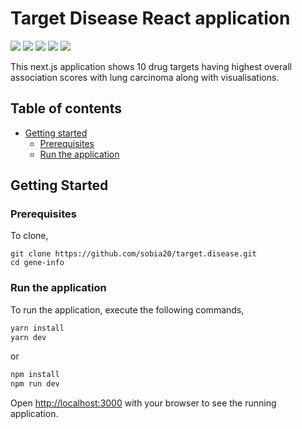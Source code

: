 # Target Disease React application
<img src="https://img.shields.io/badge/react-%2320232a.svg?style=for-the-badge&logo=react&logoColor=%2361DAFB">
<img src="https://img.shields.io/badge/MUI-%230081CB.svg?style=for-the-badge&logo=mui&logoColor=white"/>
<img src="https://img.shields.io/badge/Next-black?style=for-the-badge&logo=next.js&logoColor=white"/>
<img src="https://img.shields.io/badge/chart.js-F5788D.svg?style=for-the-badge&logo=chart.js&logoColor=white"/>
<img src="https://img.shields.io/badge/-ApolloGraphQL-311C87?style=for-the-badge&logo=apollo-graphql"/>

This next.js application shows 10 drug targets having highest overall association scores with lung carcinoma along with visualisations. 
## Table of contents
- [Getting started](#getting-started)
   - [Prerequisites](#prerequisites)
   - [Run the application](#run-the-application)

## Getting Started
### Prerequisites

To clone, 
```
git clone https://github.com/sobia20/target.disease.git
cd gene-info
```
### Run the application

To run the application, execute the following commands,

```bash
yarn install
yarn dev
```
or 
```bash
npm install
npm run dev
```

Open [http://localhost:3000](http://localhost:3000) with your browser to see the running application.
